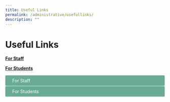 ```yaml
---
title: Useful Links
permalink: /administrative/usefullinks/
description: ""
---
```

# Useful Links


**[For Staff](/general-information/useful-links/for-staff/)**

**[For Students](/general-information/useful-links/for-students/)**
<title>CSS Accordion</title>

<style>

input {
    display: none;
}

label {
    display: block;    
    padding: 8px 22px;
    margin: 0 0 1px 0;
    cursor: pointer;
    background: #6AAB95;
    border-radius: 3px;
    color: #FFF;
    transition: ease .5s;
}

label:hover {
    background: #4E8774;
}

input + label + .content {
    display: none;
}

input:checked + label + .content {
    display: block;
}

</style>

<input id="title1" type="checkbox">
<label for="title1">For Staff</label>
<div class="content">
&nbsp;&nbsp;&nbsp;&nbsp;&nbsp;&nbsp;&nbsp;
<a href="https://intranet.moe.gov.sg/">MOE Intranet</a>
<br><br>
&nbsp;&nbsp;&nbsp;&nbsp;&nbsp;&nbsp;&nbsp;
<a href="https://workspace.google.com/dashboard">iCON Email</a>
<br><br>
&nbsp;&nbsp;&nbsp;&nbsp;&nbsp;&nbsp;&nbsp;
<a href="https://scmobile.moe.edu.sg/">SC Mobile</a>
<br><br>
&nbsp;&nbsp;&nbsp;&nbsp;&nbsp;&nbsp;&nbsp;
<a href="https://schoolcockpit.moe.gov.sg/">School Cockpit</a>
<br><br>
&nbsp;&nbsp;&nbsp;&nbsp;&nbsp;&nbsp;&nbsp;
<a href="https://go.gov.sg/wwstaffpd">Westwood PD Site</a>
<br><br>
&nbsp;&nbsp;&nbsp;&nbsp;&nbsp;&nbsp;&nbsp;
<a href="https://rbs.avero-tech.com/">Resource Booking Service (RBS)</a>
<br><br>
&nbsp;&nbsp;&nbsp;&nbsp;&nbsp;&nbsp;&nbsp;
<a href="http://go.gov.sg/sw9yzq">Fault Reporting Form</a>
<br><br>
&nbsp;&nbsp;&nbsp;&nbsp;&nbsp;&nbsp;&nbsp;
<a href="http://go.gov.sg/47sptz">AVA and ICT Request Form</a>
<br><br>
&nbsp;&nbsp;&nbsp;&nbsp;&nbsp;&nbsp;&nbsp;
<a href="https://tinyurl.com/near-miss-incident">Near-Miss &amp; Others Reporting Form</a>
<br><br>
&nbsp;&nbsp;&nbsp;&nbsp;&nbsp;&nbsp;&nbsp;
<a href="https://pg.moe.edu.sg/">Parents Gateway</a>
<br><br>
&nbsp;&nbsp;&nbsp;&nbsp;&nbsp;&nbsp;&nbsp;
<a href="http://intranet.moe.gov.sg/hronline/Pages/Home.aspx">HR Online</a>
<br><br>
&nbsp;&nbsp;&nbsp;&nbsp;&nbsp;&nbsp;&nbsp;
<a href="https://www.hrp.gov.sg/">HR and Payroll portal (HRP)</a>
<br><br>
&nbsp;&nbsp;&nbsp;&nbsp;&nbsp;&nbsp;&nbsp;
<a href="https://academyofsingaporeteachers.moe.edu.sg/">Academy of Singapore Teachers</a>
<br><br>
&nbsp;&nbsp;&nbsp;&nbsp;&nbsp;&nbsp;&nbsp;
<a href="https://www.opal2.moe.edu.sg/">One Portal All Learners (OPAL 2.0)</a>
<br><br>
&nbsp;&nbsp;&nbsp;&nbsp;&nbsp;&nbsp;&nbsp;
<a href="https://iexams.seab.gov.sg/login">iExams</a>
<br><br>
&nbsp;&nbsp;&nbsp;&nbsp;&nbsp;&nbsp;&nbsp;
<a href="https://form.gov.sg/">Form SG</a>
<br><br>
&nbsp;&nbsp;&nbsp;&nbsp;&nbsp;&nbsp;&nbsp;
<a href="https://go.gov.sg/">go.gov.sg short links</a>
<br><br>
&nbsp;&nbsp;&nbsp;&nbsp;&nbsp;&nbsp;&nbsp;
<a href="https://www.moh.gov.sg/">Ministry of Health</a>
<br><br>
&nbsp;&nbsp;&nbsp;&nbsp;&nbsp;&nbsp;&nbsp;
<a href="https://www.haze.gov.sg/">Haze Situation Update</a>
<br><br>
&nbsp;&nbsp;&nbsp;&nbsp;&nbsp;&nbsp;&nbsp;
<a href="https://www.mesrc.net/">MOE Sports and Recreation Club</a>
</div>

<input id="title2" type="checkbox">
<label for="title2">For Students</label>

<div class="content">
&nbsp;&nbsp;&nbsp;&nbsp;&nbsp;&nbsp;&nbsp;
	<a href="https://learning.moe.edu.sg/">Student Learning Space</a>
	<br><br>
&nbsp;&nbsp;&nbsp;&nbsp;&nbsp;&nbsp;&nbsp;
	<a href="https://workspace.google.com/dashboard">Student iCON Email</a>
	<br><br>
&nbsp;&nbsp;&nbsp;&nbsp;&nbsp;&nbsp;&nbsp;
	<a href="https://go.gov.sg/pdlpwwss">Westwood Sec PDLP Resource Site</a>
	<br><br>
&nbsp;&nbsp;&nbsp;&nbsp;&nbsp;&nbsp;&nbsp;
	<a target="_blank" href="https://drive.google.com/file/d/1GSjC_XxSwQJra0EgTCyTdvJEHI32JfNy/view?usp=share_link">Student Handbook 2023</a>
	<br><br>
&nbsp;&nbsp;&nbsp;&nbsp;&nbsp;&nbsp;&nbsp;
	<a href="https://go.gov.sg/pytjkj">PLD Fault Reporting</a>
	<br><br>
&nbsp;&nbsp;&nbsp;&nbsp;&nbsp;&nbsp;&nbsp;
	<a href="https://www.ace-learning.com/">Ace-Learning Math e-learning portal</a>
	<br><br>
&nbsp;&nbsp;&nbsp;&nbsp;&nbsp;&nbsp;&nbsp;
	<a href="https://www.myskillsfuture.gov.sg/content/student/en/secondary.html">MySkillsFuture Student Portal</a>
	<br><br>
&nbsp;&nbsp;&nbsp;&nbsp;&nbsp;&nbsp;&nbsp;
	<a href="https://www.nstream.sg/login/login.aspx">e-streaming portal</a>
		<br><br>
&nbsp;&nbsp;&nbsp;&nbsp;&nbsp;&nbsp;&nbsp;
	<a href="https://www.csa.gov.sg/gosafeonline/">Go Safe Online</a>
	<br><br>
&nbsp;&nbsp;&nbsp;&nbsp;&nbsp;&nbsp;&nbsp;
	<a href="https://sis.moe.gov.sg/">Junior Colleges</a>
		<br><br>
&nbsp;&nbsp;&nbsp;&nbsp;&nbsp;&nbsp;&nbsp;
	<a href="http://www.sp.edu.sg/">Singapore Polytechnic (SP)</a>
	<br><br>
&nbsp;&nbsp;&nbsp;&nbsp;&nbsp;&nbsp;&nbsp;
	<a href="http://www.np.edu.sg/">Ngee Ann Polytechnic (NP)</a><br><br>
&nbsp;&nbsp;&nbsp;&nbsp;&nbsp;&nbsp;&nbsp;
	<a href="http://www.tp.edu.sg/">Temasek Polytechnic (TP)</a>
	<br><br>
&nbsp;&nbsp;&nbsp;&nbsp;&nbsp;&nbsp;&nbsp;
	<a href="http://www.nyp.edu.sg/">Nanyang Polytechnic (NYP)</a>
	<a href="http://www.rp.edu.sg/">Republic Polytechnic (RP)</a>
	<br><br>
&nbsp;&nbsp;&nbsp;&nbsp;&nbsp;&nbsp;&nbsp;
	<a href="http://www.ite.edu.sg/">Institute of Technical Education (ITE)</a>
	<br><br>
&nbsp;&nbsp;&nbsp;&nbsp;&nbsp;&nbsp;&nbsp;
	<a href="http://www.lasalle.edu.sg/">LASALLE College of the Arts</a>
		<br><br>
&nbsp;&nbsp;&nbsp;&nbsp;&nbsp;&nbsp;&nbsp;
	<a href="http://www.nafa.edu.sg/">Nanyang Academy of Fine Arts (NAFA)</a>
	<br><br>
&nbsp;&nbsp;&nbsp;&nbsp;&nbsp;&nbsp;&nbsp;
	<a href="https://www.moe.gov.sg/post-secondary/admissions/dsa/apply/">Direct School Admission - Junior Colleges (DSA-JC)</a>
	<br><br>
&nbsp;&nbsp;&nbsp;&nbsp;&nbsp;&nbsp;&nbsp;
	<a href="https://eae.polytechnic.edu.sg/eaeStudIns/menu.jsp">Polytechnic Early Admissions Exercise (EAE)</a>
		<br><br>
&nbsp;&nbsp;&nbsp;&nbsp;&nbsp;&nbsp;&nbsp;
	<a href="https://pfp.polytechnic.edu.sg/PFP/index.html">Polytechnic Foundation Programme (PFP)</a>
	<br><br>
&nbsp;&nbsp;&nbsp;&nbsp;&nbsp;&nbsp;&nbsp;
	<a href="https://www.ite.edu.sg/admissions/full-time-courses/higher-nitec-dpp">Direct Entry Scheme to Polytechnic Programme (DPP)</a>
	<br><br>
&nbsp;&nbsp;&nbsp;&nbsp;&nbsp;&nbsp;&nbsp;
	<a href="https://studentgpa.incomegroupins.com.sg/">Online student insurance claim portal</a>
	<br>
&nbsp;&nbsp;&nbsp;&nbsp;&nbsp;&nbsp;&nbsp;
	<a target="_blank" href="https://go.gov.sg/rpk4gv">(View GPA Factsheet)</a><br>
	&nbsp;&nbsp;&nbsp;&nbsp;&nbsp;&nbsp;&nbsp;
	<a target="_blank" href="https://go.gov.sg/nrzysy">(User Guide for Parents)</a>
	

	
	
	
</div>